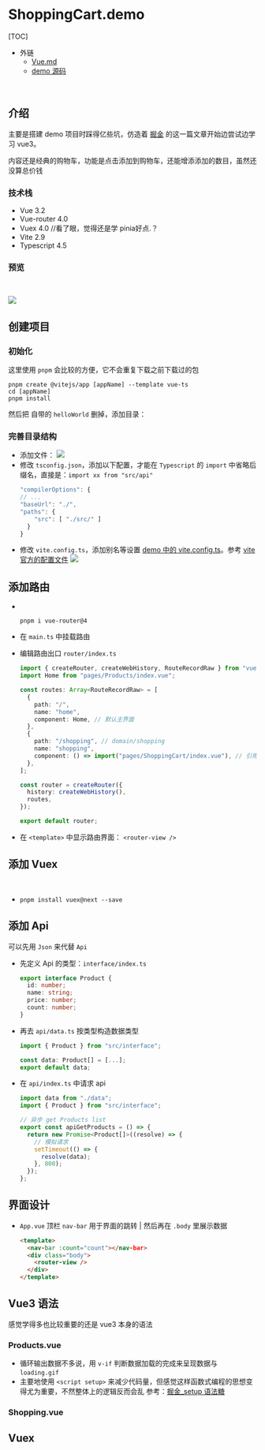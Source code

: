 # ShoppingCart.demo

[TOC]

- 外链
  - [Vue.md](Vue.js.md)
  - [demo 源码](../../../Web/vue/ts-vite/src/App.vue)

<br>

## 介绍

主要是搭建 demo 项目时踩得亿些坑，仿造着 [掘金](https://juejin.cn/post/6918672538646102029#heading-0) 的这一篇文章开始边尝试边学习 vue3。

内容还是经典的购物车，功能是点击添加到购物车，还能增添添加的数目，虽然还没算总价钱

### 技术栈

- Vue 3.2
- Vue-router 4.0
- Vuex 4.0  //看了眼，觉得还是学 pinia好点.？
- Vite 2.9
- Typescript 4.5

### 预览

&emsp;&emsp;

 ![](./img/CartDemo_0.png)

## 创建项目

### 初始化

这里使用 `pnpm` 会比较的方便，它不会重复下载之前下载过的包

```shell {.line-numbers}
pnpm create @vitejs/app [appName] --template vue-ts
cd [appName]
pnpm install
```

然后把 自带的 `helloWorld` 删掉，添加目录：

### 完善目录结构

- 添加文件：
  ![](./img/CartDemo_1.png)
- 修改 `tsconfig.json`，添加以下配置，才能在 `Typescript` 的 `import` 中省略后缀名，直接是：`import xx from "src/api"`
  ```js {.line-numbers}
  "compilerOptions": {
  // ...
  "baseUrl": "./",
  "paths": {
      "src": [ "./src/" ]
    }
  }
  ```
- 修改 `vite.config.ts`，添加别名等设置 <a href="../../../Web/vue/ts-vite/vite.config.ts">demo 中的 vite.config.ts</a>。参考 [vite 官方的配置文件](https://cn.vitejs.dev/config/)
  ![](./img/CartDemo_2.png)

## 添加路由

- &emsp;&emsp;
  ```shell {.line-numbers}
  pnpm i vue-router@4
  ```
- 在 `main.ts` 中挂载路由
- 编辑路由出口 `router/index.ts`

  ```ts {.line-numbers}
  import { createRouter, createWebHistory, RouteRecordRaw } from "vue-router";
  import Home from "pages/Products/index.vue";

  const routes: Array<RouteRecordRaw> = [
    {
      path: "/",
      name: "home",
      component: Home, // 默认主界面
    },
    {
      path: "/shopping", // domain/shopping
      name: "shopping",
      component: () => import("pages/ShoppingCart/index.vue"), // 引用自pages
    },
  ];

  const router = createRouter({
    history: createWebHistory(),
    routes,
  });

  export default router;
  ```

- 在 `<template>` 中显示路由界面： `<router-view />`

## 添加 Vuex

&emsp;&emsp;

- ```shell {.line-numbers}
  pnpm install vuex@next --save
  ```

## 添加 Api

可以先用 `Json` 来代替 `Api`

- 先定义 Api 的类型：`interface/index.ts`
  ```ts {.line-numbers}
  export interface Product {
    id: number;
    name: string;
    price: number;
    count: number;
  }
  ```
- 再去 `api/data.ts` 按类型构造数据类型

  ```ts {.line-numbers}
  import { Product } from "src/interface";

  const data: Product[] = [...];
  export default data;
  ```

- 在 `api/index.ts` 中请求 api

  ```ts {.line-numbers}
  import data from "./data";
  import { Product } from "src/interface";

  // 异步 get Products list
  export const apiGetProducts = () => {
    return new Promise<Product[]>((resolve) => {
      // 模拟请求
      setTimeout(() => {
        resolve(data);
      }, 800);
    });
  };
  ```

## 界面设计

- `App.vue` 顶栏 `nav-bar` 用于界面的跳转 | 然后再在 `.body` 里展示数据
  ```html {.line-numbers}
  <template>
    <nav-bar :count="count"></nav-bar>
    <div class="body">
      <router-view />
    </div>
  </template>
  ```

## Vue3 语法

感觉学得多也比较重要的还是 vue3 本身的语法

### Products.vue

- 循环输出数据不多说，用 `v-if` 判断数据加载的完成来呈现数据与 `loading.gif`
- 主要地使用 `<script setup>` 来减少代码量，但感觉这样函数式编程的思想变得尤为重要，不然整体上的逻辑反而会乱 参考：[掘金\_setup 语法糖](https://juejin.cn/post/7078865301856583717)

### Shopping.vue

## Vuex

